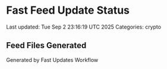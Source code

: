 # Fast Feed Update Status
Last updated: Tue Sep  2 23:16:19 UTC 2025
Categories: crypto

## Feed Files Generated

Generated by Fast Updates Workflow
